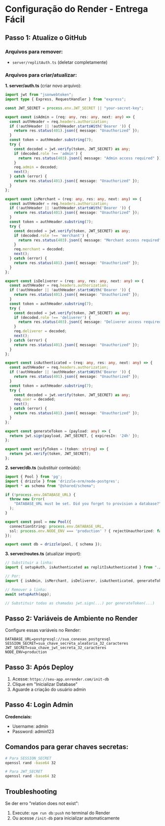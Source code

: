 # Configuração do Render - Entrega Fácil

## Passo 1: Atualize o GitHub

### Arquivos para remover:
- `server/replitAuth.ts` (deletar completamente)

### Arquivos para criar/atualizar:

**1. server/auth.ts** (criar novo arquivo):
```typescript
import jwt from "jsonwebtoken";
import type { Express, RequestHandler } from "express";

const JWT_SECRET = process.env.JWT_SECRET || "your-secret-key";

export const isAdmin = (req: any, res: any, next: any) => {
  const authHeader = req.headers.authorization;
  if (!authHeader || !authHeader.startsWith('Bearer ')) {
    return res.status(401).json({ message: "Unauthorized" });
  }
  const token = authHeader.substring(7);
  try {
    const decoded = jwt.verify(token, JWT_SECRET) as any;
    if (decoded.role !== 'admin') {
      return res.status(403).json({ message: "Admin access required" });
    }
    req.admin = decoded;
    next();
  } catch (error) {
    return res.status(401).json({ message: "Unauthorized" });
  }
};

export const isMerchant = (req: any, res: any, next: any) => {
  const authHeader = req.headers.authorization;
  if (!authHeader || !authHeader.startsWith('Bearer ')) {
    return res.status(401).json({ message: "Unauthorized" });
  }
  const token = authHeader.substring(7);
  try {
    const decoded = jwt.verify(token, JWT_SECRET) as any;
    if (decoded.role !== 'merchant') {
      return res.status(403).json({ message: "Merchant access required" });
    }
    req.merchant = decoded;
    next();
  } catch (error) {
    return res.status(401).json({ message: "Unauthorized" });
  }
};

export const isDeliverer = (req: any, res: any, next: any) => {
  const authHeader = req.headers.authorization;
  if (!authHeader || !authHeader.startsWith('Bearer ')) {
    return res.status(401).json({ message: "Unauthorized" });
  }
  const token = authHeader.substring(7);
  try {
    const decoded = jwt.verify(token, JWT_SECRET) as any;
    if (decoded.role !== 'deliverer') {
      return res.status(403).json({ message: "Deliverer access required" });
    }
    req.deliverer = decoded;
    next();
  } catch (error) {
    return res.status(401).json({ message: "Unauthorized" });
  }
};

export const isAuthenticated = (req: any, res: any, next: any) => {
  const authHeader = req.headers.authorization;
  if (!authHeader || !authHeader.startsWith('Bearer ')) {
    return res.status(401).json({ message: "Unauthorized" });
  }
  const token = authHeader.substring(7);
  try {
    const decoded = jwt.verify(token, JWT_SECRET) as any;
    req.user = decoded;
    next();
  } catch (error) {
    return res.status(401).json({ message: "Unauthorized" });
  }
};

export const generateToken = (payload: any) => {
  return jwt.sign(payload, JWT_SECRET, { expiresIn: '24h' });
};

export const verifyToken = (token: string) => {
  return jwt.verify(token, JWT_SECRET);
};
```

**2. server/db.ts** (substituir conteúdo):
```typescript
import { Pool } from 'pg';
import { drizzle } from 'drizzle-orm/node-postgres';
import * as schema from "@shared/schema";

if (!process.env.DATABASE_URL) {
  throw new Error(
    "DATABASE_URL must be set. Did you forget to provision a database?",
  );
}

export const pool = new Pool({ 
  connectionString: process.env.DATABASE_URL,
  ssl: process.env.NODE_ENV === 'production' ? { rejectUnauthorized: false } : false
});

export const db = drizzle(pool, { schema });
```

**3. server/routes.ts** (atualizar import):
```typescript
// Substituir a linha:
import { setupAuth, isAuthenticated as replitIsAuthenticated } from "./replitAuth";

// Por:
import { isAdmin, isMerchant, isDeliverer, isAuthenticated, generateToken, verifyToken } from "./auth";

// Remover a linha:
await setupAuth(app);

// Substituir todas as chamadas jwt.sign(...) por generateToken(...)
```

## Passo 2: Variáveis de Ambiente no Render

Configure essas variáveis no Render:

```
DATABASE_URL=postgresql://sua_conexao_postgresql
SESSION_SECRET=sua_chave_secreta_aleatoria_32_caracteres
JWT_SECRET=sua_chave_jwt_secreta_32_caracteres
NODE_ENV=production
```

## Passo 3: Após Deploy

1. Acesse: `https://seu-app.onrender.com/init-db`
2. Clique em "Inicializar Database"
3. Aguarde a criação do usuário admin

## Passo 4: Login Admin

**Credenciais:**
- Username: admin
- Password: admin123

## Comandos para gerar chaves secretas:

```bash
# Para SESSION_SECRET
openssl rand -base64 32

# Para JWT_SECRET
openssl rand -base64 32
```

## Troubleshooting

Se der erro "relation does not exist":
1. Execute: `npm run db:push` no terminal do Render
2. Ou acesse `/init-db` para inicializar automaticamente